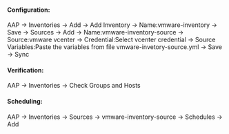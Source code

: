#### Configuration:
AAP -> Inventories -> Add -> Add Inventory -> Name:vmware-inventory -> Save -> Sources -> Add -> Name:vmware-inventory-source -> Source:vmware vcenter -> Credential:Select vcenter credential
 -> Source Variables:Paste the variables from file vmware-invetory-source.yml -> Save -> Sync

#### Verification:
AAP -> Inventories -> Check Groups and Hosts

#### Scheduling:
AAP -> Inventories -> Sources -> vmware-inventory-source -> Schedules -> Add
